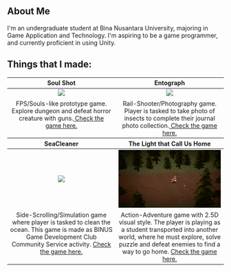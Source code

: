 ## About Me
I'm an undergraduate student at Bina Nusantara University, majoring in Game Application and Technology. I'm aspiring to be a game programmer, and currently proficient in using Unity.

## Things that I made:

<table style="text-align: center;">
  <thead>
    <tr>
      <th width="50%"><a>Soul Shot</a></th>
      <th width="50%"><a>Entograph</a></th>
    </tr>
  </thead>
  <tbody>
    <tr>
      <td>
        <a href = "https://github.com/christophermrcl/soul-shot"><img width="100%" src="https://github.com/christophermrcl/christophermrcl/blob/main/img/soulshot.gif"></a>
      </td>
      <td>
        <a href = "https://github.com/christophermrcl/entograph"><img width="100%" src="https://github.com/christophermrcl/christophermrcl/blob/main/img/entograph.gif"></a>
      </td>
    </tr>
    <tr>
      <td valign="text-top">FPS/Souls-like prototype game. Explore dungeon and defeat horror creature with guns.<a href="https://github.com/christophermrcl/soul-shot"> Check the game here.</a></td></td>
      <td valign="text-top">Rail-Shooter/Photography game. Player is tasked to take photo of insects to complete their journal photo collection.<a href="https://github.com/christophermrcl/Entograph"> Check the game here.</a></td>
    </tr>
  </tbody>
  <thead>
    <tr>
      <th width="50%"><a>SeaCleaner</a></th>
      <th width="50%"><a>The Light that Call Us Home</a></th>
    </tr>
  </thead>
  <tbody>
    <tr>
      <td>
        <a href = "https://github.com/triscakepuff/SeaCleaner"><img width="100%" src="https://github.com/christophermrcl/christophermrcl/blob/main/img/seacleaner.gif"></a>
      </td>
      <td>
        <a href = "https://github.com/christophermrcl/The-Light-that-Calls-Us-Home"><img width="100%" src="https://github.com/christophermrcl/christophermrcl/blob/main/img/swordofvilde.gif"></a>
      </td>
    </tr>
    <tr>
      <td valign="text-top">Side-Scrolling/Simulation game where player is tasked to clean the ocean. This game is made as BINUS Game Development Club Community Service activity. <a href="https://github.com/triscakepuff/SeaCleaner"> Check the game here.</a></td>
      <td valign="text-top">Action-Adventure game with 2.5D visual style. The player is playing as a student transported into another world, where he must explore, solve puzzle and defeat enemies to find a way to go home. <a href="https://github.com/christophermrcl/The-Light-that-Calls-Us-Home"> Check the game here.</a></td>
    </tr>
  </tbody>
</table>
